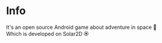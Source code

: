 # Info
It's an open source Android game about adventure in space 🚀 \
Which is developed on Solar2D 🏵️
